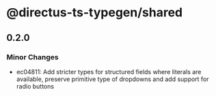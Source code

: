 # @directus-ts-typegen/shared

## 0.2.0

### Minor Changes

- ec04811: Add stricter types for structured fields where literals are available, preserve primitive type of dropdowns and add support for radio buttons
